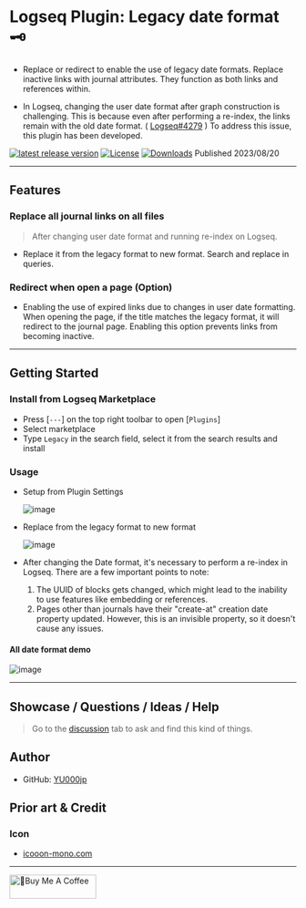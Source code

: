 # Logseq Plugin: Legacy date format 🗝️

- Replace or redirect to enable the use of legacy date formats. Replace inactive links with journal attributes. They function as both links and references within.

- In Logseq, changing the user date format after graph construction is challenging. This is because even after performing a re-index, the links remain with the old date format. ( [Logseq#4279](https://github.com/logseq/logseq/issues/4279) ) To address this issue, this plugin has been developed.

[![latest release version](https://img.shields.io/github/v/release/YU000jp/logseq-plugin-legacy-date-format)](https://github.com/YU000jp/logseq-plugin-legacy-date-format/releases)
[![License](https://img.shields.io/github/license/YU000jp/logseq-plugin-legacy-date-format?color=blue)](https://github.com/YU000jp/logseq-plugin-legacy-date-format/LICENSE)
[![Downloads](https://img.shields.io/github/downloads/YU000jp/logseq-plugin-legacy-date-format/total.svg)](https://github.com/YU000jp/logseq-plugin-legacy-date-format/releases)
Published 2023/08/20

---

## Features

### Replace all journal links on all files

> After changing user date format and running re-index on Logseq.
- Replace it from the legacy format to new format. Search and replace in queries.

### Redirect when open a page (Option)

- Enabling the use of expired links due to changes in user date formatting. When opening the page, if the title matches the legacy format, it will redirect to the journal page. Enabling this option prevents links from becoming inactive.

---

## Getting Started

### Install from Logseq Marketplace

- Press [`---`] on the top right toolbar to open [`Plugins`]
- Select marketplace
- Type `Legacy` in the search field, select it from the search results and install

### Usage

- Setup from Plugin Settings

  ![image](https://github.com/YU000jp/logseq-plugin-legacy-date-format/assets/111847207/e74ed3e8-a141-447f-a971-5238521383e0)

- Replace from the legacy format to new format

  ![image](https://github.com/YU000jp/logseq-plugin-legacy-date-format/assets/111847207/1a175dc3-3c38-456f-838a-4f0cbdb3dc7b)

- After changing the Date format, it's necessary to perform a re-index in Logseq. There are a few important points to note:

  1. The UUID of blocks gets changed, which might lead to the inability to use features like embedding or references.
  1. Pages other than journals have their "create-at" creation date property updated. However, this is an invisible property, so it doesn't cause any issues.

#### All date format demo

![image](https://github.com/YU000jp/logseq-plugin-legacy-date-format/assets/111847207/b0431d24-1d43-42e6-99a3-67c020846615)

---

## Showcase / Questions / Ideas / Help

> Go to the [discussion](https://github.com/YU000jp/logseq-plugin-legacy-date-format/discussions) tab to ask and find this kind of things.

## Author

- GitHub: [YU000jp](https://github.com/YU000jp)

## Prior art & Credit

### Icon

- [icooon-mono.com](https://icooon-mono.com/)

---

<a href="https://www.buymeacoffee.com/yu000japan" target="_blank"><img src="https://cdn.buymeacoffee.com/buttons/v2/default-violet.png" alt="🍌Buy Me A Coffee" style="height: 42px;width: 152px" ></a>
